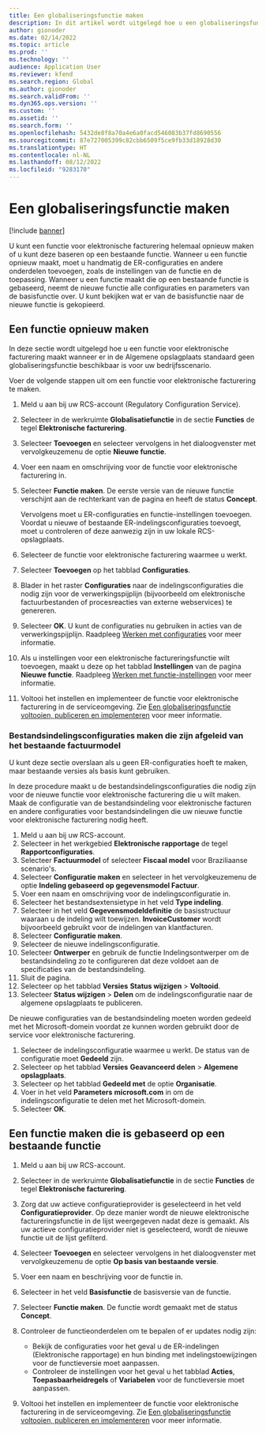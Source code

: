 ```yaml
---
title: Een globaliseringsfunctie maken
description: In dit artikel wordt uitgelegd hoe u een globaliseringsfunctie maakt.
author: gionoder
ms.date: 02/14/2022
ms.topic: article
ms.prod: ''
ms.technology: ''
audience: Application User
ms.reviewer: kfend
ms.search.region: Global
ms.author: gionoder
ms.search.validFrom: ''
ms.dyn365.ops.version: ''
ms.custom: ''
ms.assetid: ''
ms.search.form: ''
ms.openlocfilehash: 5432de8f8a70a4e6a0facd546083b37fd8690556
ms.sourcegitcommit: 87e727005399c82cbb6509f5ce9fb33d18928d30
ms.translationtype: HT
ms.contentlocale: nl-NL
ms.lasthandoff: 08/12/2022
ms.locfileid: "9283170"
---
```

# <a name="create-a-globalization-feature"></a>Een globaliseringsfunctie maken

[!include [banner](../includes/banner.md)]

U kunt een functie voor elektronische facturering helemaal opnieuw maken of u kunt deze baseren op een bestaande functie. Wanneer u een functie opnieuw maakt, moet u handmatig de ER-configuraties en andere onderdelen toevoegen, zoals de instellingen van de functie en de toepassing. Wanneer u een functie maakt die op een bestaande functie is gebaseerd, neemt de nieuwe functie alle configuraties en parameters van de basisfunctie over. U kunt bekijken wat er van de basisfunctie naar de nieuwe functie is gekopieerd.

## <a name="create-a-feature-from-scratch"></a>Een functie opnieuw maken

In deze sectie wordt uitgelegd hoe u een functie voor elektronische facturering maakt wanneer er in de Algemene opslagplaats standaard geen globaliseringsfunctie beschikbaar is voor uw bedrijfsscenario.

Voer de volgende stappen uit om een functie voor elektronische facturering te maken.

1. Meld u aan bij uw RCS-account (Regulatory Configuration Service).
2. Selecteer in de werkruimte **Globalisatiefunctie** in de sectie **Functies** de tegel **Elektronische facturering**.
3. Selecteer **Toevoegen** en selecteer vervolgens in het dialoogvenster met vervolgkeuzemenu de optie **Nieuwe functie**.
4. Voer een naam en omschrijving voor de functie voor elektronische facturering in.
5. Selecteer **Functie maken**. De eerste versie van de nieuwe functie verschijnt aan de rechterkant van de pagina en heeft de status **Concept**.

    Vervolgens moet u ER-configuraties en functie-instellingen toevoegen. Voordat u nieuwe of bestaande ER-indelingsconfiguraties toevoegt, moet u controleren of deze aanwezig zijn in uw lokale RCS-opslagplaats.

6. Selecteer de functie voor elektronische facturering waarmee u werkt.
7. Selecteer **Toevoegen** op het tabblad **Configuraties**.
8. Blader in het raster **Configuraties** naar de indelingsconfiguraties die nodig zijn voor de verwerkingspijplijn (bijvoorbeeld om elektronische factuurbestanden of procesreacties van externe webservices) te genereren.
9. Selecteer **OK**. U kunt de configuraties nu gebruiken in acties van de verwerkingspijplijn. Raadpleeg [Werken met configuraties](e-invoicing-work-configurations.md) voor meer informatie.
10. Als u instellingen voor een elektronische factureringsfunctie wilt toevoegen, maakt u deze op het tabblad **Instellingen** van de pagina **Nieuwe functie**. Raadpleeg [Werken met functie-instellingen](e-invoicing-feature-setup.md) voor meer informatie.
11. Voltooi het instellen en implementeer de functie voor elektronische facturering in de serviceomgeving. Zie [Een globaliseringsfunctie voltooien, publiceren en implementeren](e-invoicing-complete-publish-deploy-globalization-feature.md) voor meer informatie.

### <a name="create-file-format-configurations-that-are-derived-from-the-existing-invoice-model"></a>Bestandsindelingsconfiguraties maken die zijn afgeleid van het bestaande factuurmodel

U kunt deze sectie overslaan als u geen ER-configuraties hoeft te maken, maar bestaande versies als basis kunt gebruiken.

In deze procedure maakt u de bestandsindelingsconfiguraties die nodig zijn voor de nieuwe functie voor elektronische facturering die u wilt maken. Maak de configuratie van de bestandsindeling voor elektronische facturen en andere configuraties voor bestandsindelingen die uw nieuwe functie voor elektronische facturering nodig heeft.

1. Meld u aan bij uw RCS-account.
2. Selecteer in het werkgebied **Elektronische rapportage** de tegel **Rapportconfiguraties**.
3. Selecteer **Factuurmodel** of selecteer **Fiscaal model** voor Braziliaanse scenario's.
4. Selecteer **Configuratie maken** en selecteer in het vervolgkeuzemenu de optie **Indeling gebaseerd op gegevensmodel Factuur**.
5. Voer een naam en omschrijving voor de indelingsconfiguratie in.
6. Selecteer het bestandsextensietype in het veld **Type indeling**.
7. Selecteer in het veld **Gegevensmodeldefinitie** de basisstructuur waaraan u de indeling wilt toewijzen. **InvoiceCustomer** wordt bijvoorbeeld gebruikt voor de indelingen van klantfacturen.
8. Selecteer **Configuratie maken**.
9. Selecteer de nieuwe indelingsconfiguratie.
10. Selecteer **Ontwerper** en gebruik de functie Indelingsontwerper om de bestandsindeling zo te configureren dat deze voldoet aan de specificaties van de bestandsindeling.
11. Sluit de pagina.
12. Selecteer op het tabblad **Versies** **Status wijzigen** \> **Voltooid**.
13. Selecteer **Status wijzigen** \> **Delen** om de indelingsconfiguratie naar de algemene opslagplaats te publiceren.

De nieuwe configuraties van de bestandsindeling moeten worden gedeeld met het Microsoft-domein voordat ze kunnen worden gebruikt door de service voor elektronische facturering.

1. Selecteer de indelingsconfiguratie waarmee u werkt. De status van de configuratie moet **Gedeeld** zijn.
2. Selecteer op het tabblad **Versies** **Geavanceerd delen** \> **Algemene opslagplaats**.
3. Selecteer op het tabblad **Gedeeld met** de optie **Organisatie**.
4. Voer in het veld **Parameters** **microsoft.com** in om de indelingsconfiguratie te delen met het Microsoft-domein.
5. Selecteer **OK**.

## <a name="create-a-feature-that-is-based-on-an-existing-feature"></a>Een functie maken die is gebaseerd op een bestaande functie

1. Meld u aan bij uw RCS-account.
2. Selecteer in de werkruimte **Globalisatiefunctie** in de sectie **Functies** de tegel **Elektronische facturering**.
3. Zorg dat uw actieve configuratieprovider is geselecteerd in het veld **Configuratieprovider**. Op deze manier wordt de nieuwe elektronische factureringsfunctie in de lijst weergegeven nadat deze is gemaakt. Als uw actieve configuratieprovider niet is geselecteerd, wordt de nieuwe functie uit de lijst gefilterd.
4. Selecteer **Toevoegen** en selecteer vervolgens in het dialoogvenster met vervolgkeuzemenu de optie **Op basis van bestaande versie**.
5. Voer een naam en beschrijving voor de functie in.
6. Selecteer in het veld **Basisfunctie** de basisversie van de functie.
7. Selecteer **Functie maken**. De functie wordt gemaakt met de status **Concept**.
8. Controleer de functieonderdelen om te bepalen of er updates nodig zijn:

    - Bekijk de configuraties voor het geval u de ER-indelingen (Elektronische rapportage) en hun binding met indelingstoewijzingen voor de functieversie moet aanpassen.
    - Controleer de instellingen voor het geval u het tabblad **Acties**, **Toepasbaarheidregels** of **Variabelen** voor de functieversie moet aanpassen.

9. Voltooi het instellen en implementeer de functie voor elektronische facturering in de serviceomgeving. Zie [Een globaliseringsfunctie voltooien, publiceren en implementeren](e-invoicing-complete-publish-deploy-globalization-feature.md) voor meer informatie.
